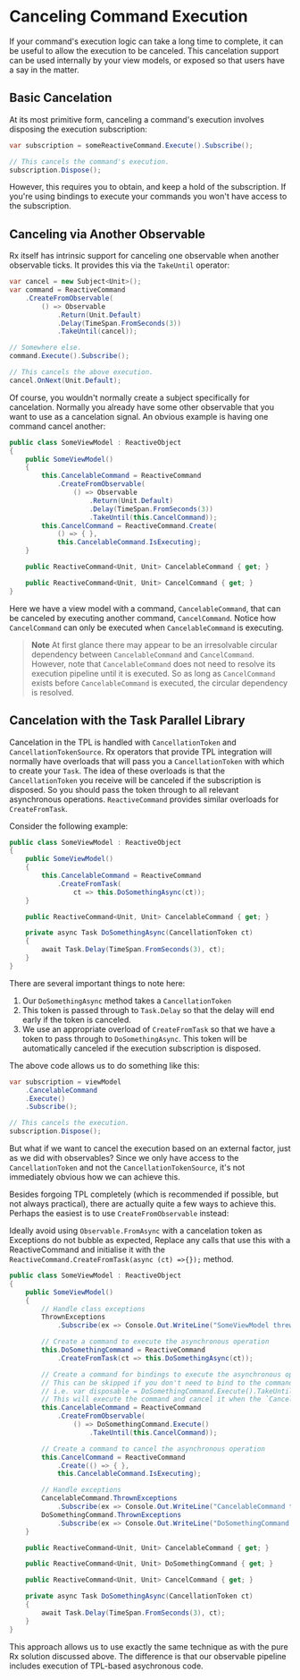 # Canceling Command Execution

If your command's execution logic can take a long time to complete, it can be useful to allow the execution to be canceled. This cancelation support can be used internally by your view models, or exposed so that users have a say in the matter.

## Basic Cancelation

At its most primitive form, canceling a command's execution involves disposing the execution subscription:

```cs
var subscription = someReactiveCommand.Execute().Subscribe();

// This cancels the command's execution.
subscription.Dispose();
```

However, this requires you to obtain, and keep a hold of the subscription. If you're using bindings to execute your commands you won't have access to the subscription.

## Canceling via Another Observable

Rx itself has intrinsic support for canceling one observable when another observable ticks. It provides this via the `TakeUntil` operator:

```cs
var cancel = new Subject<Unit>();
var command = ReactiveCommand
    .CreateFromObservable(
        () => Observable
            .Return(Unit.Default)
            .Delay(TimeSpan.FromSeconds(3))
            .TakeUntil(cancel));

// Somewhere else.
command.Execute().Subscribe();

// This cancels the above execution.
cancel.OnNext(Unit.Default);
```

Of course, you wouldn't normally create a subject specifically for cancelation. Normally you already have some other observable that you want to use as a cancelation signal. An obvious example is having one command cancel another:

```cs
public class SomeViewModel : ReactiveObject
{
    public SomeViewModel()
    {
        this.CancelableCommand = ReactiveCommand
            .CreateFromObservable(
                () => Observable
                    .Return(Unit.Default)
                    .Delay(TimeSpan.FromSeconds(3))
                    .TakeUntil(this.CancelCommand));
        this.CancelCommand = ReactiveCommand.Create(
            () => { },
            this.CancelableCommand.IsExecuting);
    }

    public ReactiveCommand<Unit, Unit> CancelableCommand { get; }

    public ReactiveCommand<Unit, Unit> CancelCommand { get; }
}
```

Here we have a view model with a command, `CancelableCommand`, that can be canceled by executing another command, `CancelCommand`. Notice how `CancelCommand` can only be executed when `CancelableCommand` is executing.

> **Note** At first glance there may appear to be an irresolvable circular dependency between `CancelableCommand` and `CancelCommand`. However, note that `CancelableCommand` does not need to resolve its execution pipeline until it is executed. So as long as `CancelCommand` exists before `CancelableCommand` is executed, the circular dependency is resolved.

## Cancelation with the Task Parallel Library

Cancelation in the TPL is handled with `CancellationToken` and `CancellationTokenSource`. Rx operators that provide TPL integration will normally have overloads that will pass you a `CancellationToken` with which to create your `Task`. The idea of these overloads is that the `CancellationToken` you receive will be canceled if the subscription is disposed. So you should pass the token through to all relevant asynchronous operations. `ReactiveCommand` provides similar overloads for `CreateFromTask`.

Consider the following example:

```cs
public class SomeViewModel : ReactiveObject
{
    public SomeViewModel()
    {
        this.CancelableCommand = ReactiveCommand
            .CreateFromTask(
                ct => this.DoSomethingAsync(ct));
    }

    public ReactiveCommand<Unit, Unit> CancelableCommand { get; }

    private async Task DoSomethingAsync(CancellationToken ct)
    {
        await Task.Delay(TimeSpan.FromSeconds(3), ct);
    }
}
```

There are several important things to note here:

1. Our `DoSomethingAsync` method takes a `CancellationToken`
2. This token is passed through to `Task.Delay` so that the delay will end early if the token is canceled.
3. We use an appropriate overload of `CreateFromTask` so that we have a token to pass through to `DoSomethingAsync`. This token will be automatically canceled if the execution subscription is disposed.

The above code allows us to do something like this:

```cs
var subscription = viewModel
    .CancelableCommand
    .Execute()
    .Subscribe();

// This cancels the execution.
subscription.Dispose();
```

But what if we want to cancel the execution based on an external factor, just as we did with observables? Since we only have access to the `CancellationToken` and not the `CancellationTokenSource`, it's not immediately obvious how we can achieve this.

Besides forgoing TPL completely \(which is recommended if possible, but not always practical\), there are actually quite a few ways to achieve this. Perhaps the easiest is to use `CreateFromObservable` instead:

Ideally avoid using `Observable.FromAsync` with a cancelation token as Exceptions do not bubble as expected, Replace any calls that use this with a ReactiveCommand and initialise it with the `ReactiveCommand.CreateFromTask(async (ct) =>{});` method.

```cs
public class SomeViewModel : ReactiveObject
{
    public SomeViewModel()
    {
        // Handle class exceptions
        ThrownExceptions
            .Subscribe(ex => Console.Out.WriteLine("SomeViewModel threw:" + ex.Message));

        // Create a command to execute the asynchronous operation
        this.DoSomethingCommand = ReactiveCommand
            .CreateFromTask(ct => this.DoSomethingAsync(ct));

        // Create a command for bindings to execute the asynchronous operation
        // This can be skipped if you don't need to bind to the command and just want to execute it
        // i.e. var disposable = DoSomethingCommand.Execute().TakeUntil(this.CancelCommand).Subscribe();
        // This will execute the command and cancel it when the `CancelCommand` is executed but can also be canceled by disposing the disposable
        this.CancelableCommand = ReactiveCommand
            .CreateFromObservable(
                () => DoSomethingCommand.Execute()
                    .TakeUntil(this.CancelCommand));

        // Create a command to cancel the asynchronous operation
        this.CancelCommand = ReactiveCommand
            .Create(() => { },
            this.CancelableCommand.IsExecuting);

        // Handle exceptions
        CancelableCommand.ThrownExceptions
            .Subscribe(ex => Console.Out.WriteLine("CancelableCommand threw:" + ex.Message));
        DoSomethingCommand.ThrownExceptions
            .Subscribe(ex => Console.Out.WriteLine("DoSomethingCommand threw:" + ex.Message));
    }

    public ReactiveCommand<Unit, Unit> CancelableCommand { get; }

    public ReactiveCommand<Unit, Unit> DoSomethingCommand { get; }

    public ReactiveCommand<Unit, Unit> CancelCommand { get; }

    private async Task DoSomethingAsync(CancellationToken ct)
    {
        await Task.Delay(TimeSpan.FromSeconds(3), ct);
    }
}
```

This approach allows us to use exactly the same technique as with the pure Rx solution discussed above. The difference is that our observable pipeline includes execution of TPL-based asychronous code.
